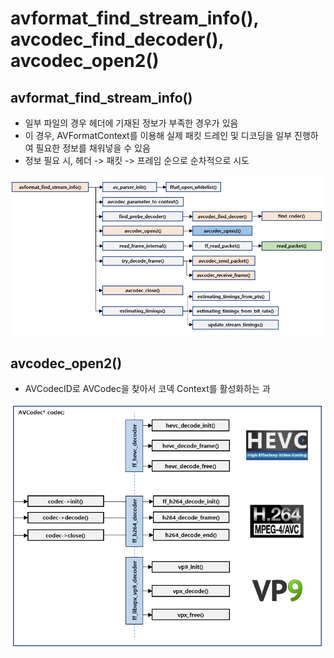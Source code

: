 # avformat\_find\_stream\_info\(\), avcodec\_find\_decoder\(\), avcodec\_open2\(\)

## avformat\_find\_stream\_info\(\)

* 일부 파일의 경우 헤더에 기재된 정보가 부족한 경우가 있음
* 이 경우, AVFormatContext를 이용해 실제 패킷 드레인 및 디코딩을 일부 진행하여 필요한 정보를 채워넣을 수 있음
* 정보 필요 시, 헤더 -&gt; 패킷 -&gt; 프레임 순으로 순차적으로 시도 

![](../../../../.gitbook/assets/image-3-%20%283%29.png)

## avcodec\_open2\(\)

* AVCodecID로 AVCodec을 찾아서 코덱 Context를 활성화하는 과

![](../../../../.gitbook/assets/image-4-.png)





